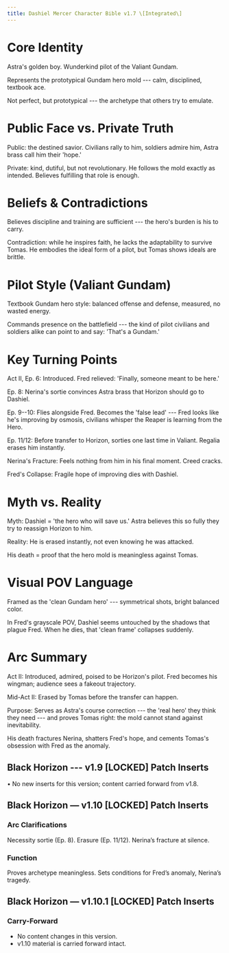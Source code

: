 ```yaml
---
title: Dashiel Mercer Character Bible v1.7 \[Integrated\]
---
```


# Core Identity

Astra's golden boy. Wunderkind pilot of the Valiant Gundam.

Represents the prototypical Gundam hero mold --- calm, disciplined,
textbook ace.

Not perfect, but prototypical --- the archetype that others try to
emulate.

# Public Face vs. Private Truth

Public: the destined savior. Civilians rally to him, soldiers admire
him, Astra brass call him their \'hope.\'

Private: kind, dutiful, but not revolutionary. He follows the mold
exactly as intended. Believes fulfilling that role is enough.

# Beliefs & Contradictions

Believes discipline and training are sufficient --- the hero's burden is
his to carry.

Contradiction: while he inspires faith, he lacks the adaptability to
survive Tomas. He embodies the ideal form of a pilot, but Tomas shows
ideals are brittle.

# Pilot Style (Valiant Gundam)

Textbook Gundam hero style: balanced offense and defense, measured, no
wasted energy.

Commands presence on the battlefield --- the kind of pilot civilians and
soldiers alike can point to and say: \'That's a Gundam.\'

# Key Turning Points

Act II, Ep. 6: Introduced. Fred relieved: \'Finally, someone meant to be
here.\'

Ep. 8: Nerina's sortie convinces Astra brass that Horizon should go to
Dashiel.

Ep. 9--10: Flies alongside Fred. Becomes the \'false lead\' --- Fred
looks like he's improving by osmosis, civilians whisper the Reaper is
learning from the Hero.

Ep. 11/12: Before transfer to Horizon, sorties one last time in Valiant.
Regalia erases him instantly.

Nerina's Fracture: Feels nothing from him in his final moment. Creed
cracks.

Fred's Collapse: Fragile hope of improving dies with Dashiel.

# Myth vs. Reality

Myth: Dashiel = \'the hero who will save us.\' Astra believes this so
fully they try to reassign Horizon to him.

Reality: He is erased instantly, not even knowing he was attacked.

His death = proof that the hero mold is meaningless against Tomas.

# Visual POV Language

Framed as the \'clean Gundam hero\' --- symmetrical shots, bright
balanced color.

In Fred's grayscale POV, Dashiel seems untouched by the shadows that
plague Fred. When he dies, that \'clean frame\' collapses suddenly.

# Arc Summary

Act II: Introduced, admired, poised to be Horizon's pilot. Fred becomes
his wingman; audience sees a fakeout trajectory.

Mid-Act II: Erased by Tomas before the transfer can happen.

Purpose: Serves as Astra's course correction --- the \'real hero\' they
think they need --- and proves Tomas right: the mold cannot stand
against inevitability.

His death fractures Nerina, shatters Fred's hope, and cements Tomas's
obsession with Fred as the anomaly.

## Black Horizon --- v1.9 \[LOCKED\] Patch Inserts

• No new inserts for this version; content carried forward from v1.8.


## Black Horizon — v1.10 [LOCKED] Patch Inserts
### Arc Clarifications
Necessity sortie (Ep. 8). Erasure (Ep. 11/12). Nerina’s fracture at silence.

### Function
Proves archetype meaningless. Sets conditions for Fred’s anomaly, Nerina’s tragedy.


## Black Horizon — v1.10.1 [LOCKED] Patch Inserts

### Carry-Forward
- No content changes in this version.
- v1.10 material is carried forward intact.
